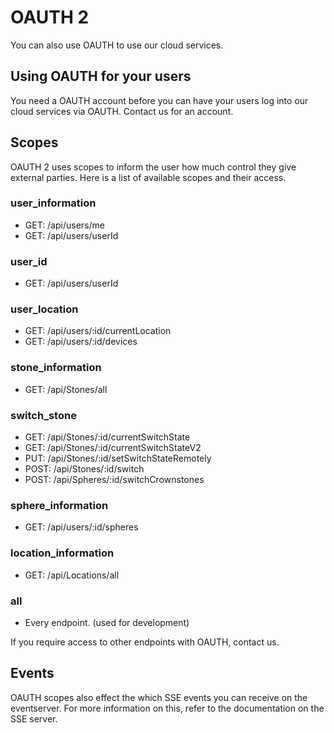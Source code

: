 # OAUTH 2

You can also use OAUTH to use our cloud services.

## Using OAUTH for your users

You need a OAUTH account before you can have your users log into our cloud services via OAUTH. Contact us for an account.

## Scopes

OAUTH 2 uses scopes to inform the user how much control they give external parties. Here is a list of available scopes and their access.

### user_information
- GET: /api/users/me
- GET: /api/users/userId

### user_id
- GET: /api/users/userId

### user_location
- GET: /api/users/:id/currentLocation
- GET: /api/users/:id/devices

### stone_information
- GET: /api/Stones/all

### switch_stone
- GET: /api/Stones/:id/currentSwitchState
- GET: /api/Stones/:id/currentSwitchStateV2
- PUT: /api/Stones/:id/setSwitchStateRemotely
- POST: /api/Stones/:id/switch
- POST: /api/Spheres/:id/switchCrownstones

### sphere_information
- GET: /api/users/:id/spheres

### location_information
- GET: /api/Locations/all

### all
- Every endpoint. (used for development)


If you require access to other endpoints with OAUTH, contact us.

## Events

OAUTH scopes also effect the which SSE events you can receive on the eventserver. For more information on this, refer to the documentation
on the SSE server.
